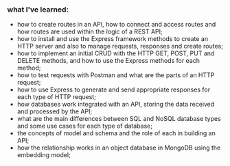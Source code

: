 ### what I've learned:
- how to create routes in an API, how to connect and access routes and how routes are used within the logic of a REST API;
- how to install and use the Express framework methods to create an HTTP server and also to manage requests, responses and create routes;
- how to implement an initial CRUD with the HTTP GET, POST, PUT and DELETE methods, and how to use the Express methods for each method;
- how to test requests with Postman and what are the parts of an HTTP request;
- how to use Express to generate and send appropriate responses for each type of HTTP request;
- how databases work integrated with an API, storing the data received and processed by the API;
- what are the main differences between SQL and NoSQL database types and some use cases for each type of database;
- the concepts of model and schema and the role of each in building an API;
- how the relationship works in an object database in MongoDB using the embedding model;